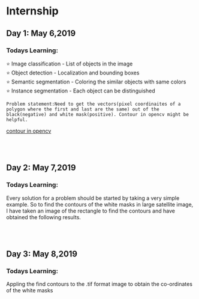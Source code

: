 # Internship

## Day 1: May 6,2019
### Todays Learning:
:star: Image classification - List of objects in the image </br>
:star: Object detection - Localization and bounding boxes </br>
:star: Semantic segmentation - Coloring the similar objects with same colors</br>
:star: Instance segmentation - Each object can be distinguished</br>
````
Problem statement:Need to get the vectors(pixel coordinaites of a polygon where the first and last are the same) out of the black(negative) and white mask(positive). Contour in opencv might be helpful.
````
[contour in opencv](https://docs.opencv.org/3.1.0/d3/d05/tutorial_py_table_of_contents_contours.html)

</br></br>
## Day 2: May 7,2019
### Todays Learning:
Every solution for a problem should be started by taking a very simple example. So to find the contours of the white masks in large satellite image, I have taken an image of the rectangle to find the contours and have obtained the following results.

</br></br>
## Day 3: May 8,2019
### Todays Learning:
Appling the find contours to the .tif format image to obtain the co-ordinates of the white masks
